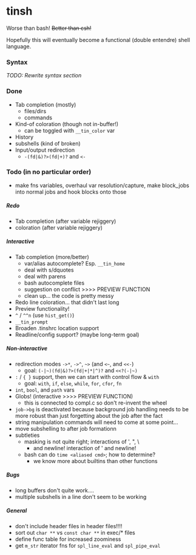 # tinsh
Worse than bash! ~~Better than csh!~~

Hopefully this will eventually become a functional (double entendre)
shell language.

### Syntax
_TODO: Rewrite syntax section_

### Done
 - Tab completion (mostly)
    - files/dirs
    - commands
 - Kind-of coloration (though not in-buffer!)
    - can be toggled with `__tin_color` var
 - History
 - subshells (kind of broken)
 - Input/output redirection
    - `-(fd|&)?>(fd|+)?` and `<-`

### Todo (in no particular order)
 - make fns variables, overhaul var resolution/capture,
    make block_jobs into normal jobs and hook blocks onto
    those

##### Redo
 - Tab completion (after variable rejiggery)
 - coloration (after variable rejiggery)

##### Interactive
 - Tab completion (more/better)
    - var/alias autocomplete? Esp. `__tin_home`
    - deal with s/dquotes
    - deal with parens
    - bash autocomplete files
    - suggestion on conflict >>>> PREVIEW FUNCTION
    - clean up... the code is pretty messy
 - Redo line coloration... that didn't last long
 - Preview functionality!
 - `^` / `^^n` (use `hist_get()`)
 - `__tin_prompt`
 - Broaden .tinshrc location support
 - Readline/config support? (maybe long-term goal)

##### Non-interactive
 - redirection modes `->*`, `->^`, `~>` (and `<~`, and `<<-`)
    - goal: `(-|~)(fd|&)?>(fd|+|*|^)?` and `<<?(-|~)`
 - `:` / `{ }` support, then we can start with control flow \& `with`
    - goal: `with`, `if`, `else`, `while`, `for`, `cfor`, `fn`
 - `int`, `bool`, and `path` vars
 - Globs! (interactive >>>> PREVIEW FUNCTION)
    - this is connected to compl.c so don't re-invent the wheel
 - `job->bg` is deactivated because background job handling needs to be
    more robust than just forgetting about the job after the fact
 - string manipulation commands will need to come at some point...
 - move subshelling to after job formationn
 - subtleties
     - masking is not quite right; interactions of ', ", \\
        - and newline! interaction of ' and newline!
     - bash can do `time <aliased cmd>`; how to determine?
        - we know more about builtins than other functions

##### Bugs
 - long buffers don't quite work....
 - multiple subshells in a line don't seem to be working

##### General
 - don't include header files in header files!!!!
 - sort out `char **` vs `const char **` in exec/\* files
 - define func table for increased zoominess
 - get `m_str` iterator fns for `spl_line_eval` and `spl_pipe_eval`
